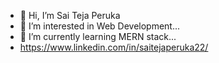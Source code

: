 - 👋 Hi, I’m Sai Teja Peruka
- 👀 I’m interested in Web Development...
- 🌱 I’m currently learning MERN stack...
- https://www.linkedin.com/in/saitejaperuka22/

